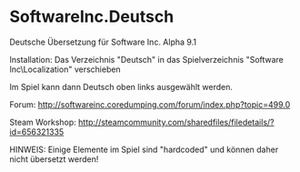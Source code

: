# SoftwareInc.Deutsch
Deutsche Übersetzung für Software Inc. Alpha 9.1



Installation: 
Das Verzeichnis "Deutsch" in das Spielverzeichnis "Software Inc\Localization" verschieben

Im Spiel kann dann Deutsch oben links ausgewählt werden.


Forum: http://softwareinc.coredumping.com/forum/index.php?topic=499.0

Steam Workshop: http://steamcommunity.com/sharedfiles/filedetails/?id=656321335

HINWEIS: 
Einige Elemente im Spiel sind "hardcoded" und können daher nicht übersetzt werden!
